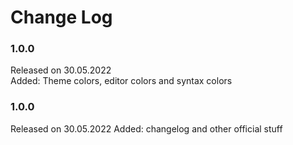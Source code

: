 # Change Log

### 1.0.0
Released on	30.05.2022   
Added: Theme colors, editor colors and syntax colors

### 1.0.0
Released on	30.05.2022 
Added: changelog and other official stuff